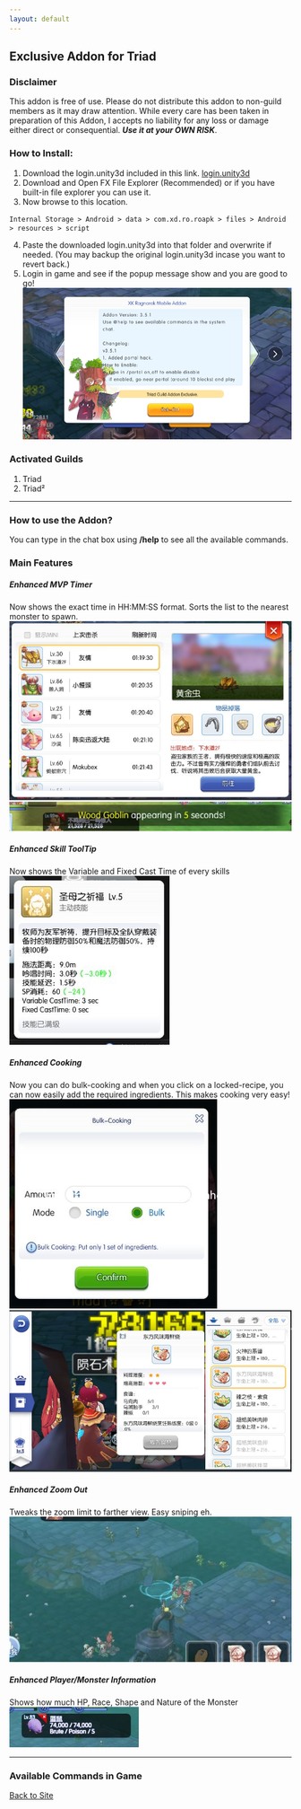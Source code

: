 ```yaml
---
layout: default
---
```

## Exclusive Addon for Triad

### Disclaimer
This addon is free of use. Please do not distribute this addon to non-guild members as it may draw attention. While every care has been taken in preparation of this Addon, I accepts no liability for any loss or damage either direct or consequential. _**Use it at your OWN RISK**_.

### How to Install:
1. Download the login.unity3d included in this link. [login.unity3d](https://drive.google.com/file/d/1JkYEFH002wjdMZqI0kRsi11wjHrXnMUo/view?usp=sharing)
2. Download and Open FX File Explorer (Recommended) or if you have built-in file explorer you can use it.
3. Now browse to this location.
```
Internal Storage > Android > data > com.xd.ro.roapk > files > Android > resources > script
```
4. Paste the downloaded login.unity3d into that folder and overwrite if needed. (You may backup the original login.unity3d incase you want to revert back.)
5. Login in game and see if the popup message show and you are good to go!
![](assets/Addon/welcome.png)

### Activated Guilds
1. Triad
2. Triad²

* * *
### How to use the Addon?
You can type in the chat box using **/help** to see all the available commands.

### Main Features
##### Enhanced MVP Timer
Now shows the exact time in HH:MM:SS format. Sorts the list to the nearest monster to spawn.
![](assets/Addon/mvp_board.JPG)
![](assets/Addon/mvp_notif.JPG)

##### Enhanced Skill ToolTip
Now shows the Variable and Fixed Cast Time of every skills
![](assets/Addon/skill_tip.JPG)

##### Enhanced Cooking
Now you can do bulk-cooking and when you click on a locked-recipe, you can now easily add the required ingredients. This makes cooking very easy!
![](assets/Addon/bulk_cook.JPG) ![](assets/Addon/cook_recipe.JPG)

##### Enhanced Zoom Out
Tweaks the zoom limit to farther view. Easy sniping eh.
![](assets/Addon/zoom.JPG)

##### Enhanced Player/Monster Information
Shows how much HP, Race, Shape and Nature of the Monster
![](assets/Addon/monster_tip.JPG)

* * *

### Available Commands in Game



[Back to Site](./)
